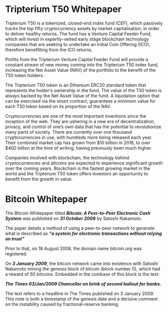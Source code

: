 # Tripterium T50 Whitepaper
Tripterium T50 is a tokenized, closed-end index fund (CEF), which passively tracks the top fifty cryptocurrency assets by market capitalisation, in order to deliver healthy returns. The fund has a Venture Capital Feeder Fund, which will invest in expertly-vetted early stage blockchain technology companies that are seeking to undertake an Initial Coin Offering (ICO), therefore benefitting from the ICO returns.

Profits from the Tripterium Venture Capital Feeder Fund will provide a constant stream of new money coming into the Tripterium T50 index fund, increasing the Net Asset Value (NAV) of the portfolio to the benefit of the T50 token holders.

The Tripterium T50 token is an Ethereum ERC20 standard token that represents the holder’s ownership in the fund. The value of the T50 token is always backed by the Net Asset Value of the fund. A liquidation option that can be exercised via the smart contract, guarantees a minimum value for each T50 token based on its proportion of the NAV.

Cryptocurrencies are one of the most important inventions since the inception of the web. They are ushering in a new era of decentralization, privacy, and control of one’s own data that has the potential to revolutionize many parts of society. There are currently over one thousand cryptocurrencies in use, with hundreds more being released each year. Their combined market cap has grown from $10 billion in 2016, to over $400 billion at the time of writing, having previously been much higher.

Companies involved with blockchain, the technology behind cryptocurrencies and altcoins are expected to experience significant growth over the coming years. Blockchain is the fastest growing market in the world and the Tripterium T50 token offers investors an opportunity to benefit from the growth in value.

# Bitcoin Whitepaper
The Bitcoin Whitepaper titled **_Bitcoin: A Peer-to-Peer Electronic Cash System_** was published on **_31 October 2008_** by Satoshi Nakamoto.

The paper details a method of using a peer-to-peer network to generate what is described as **_"a system for electronic transactions without relying on trust"_**

Prior to that, on 18 August 2008, the domain name bitcoin.org was registered.

On **_3 January 2009_**, the bitcoin network came into existence with Satoshi Nakamoto mining the genesis block of bitcoin (block number 0), which had a reward of 50 bitcoins. Embedded in the coinbase of this block is the text:

**_The Times 03/Jan/2009 Chancellor on brink of second bailout for banks._**

The text refers to a headline in The Times published on 3 January 2009. This note is both a timestamp of the genesis date and a derisive comment on the instability caused by fractional-reserve banking.
